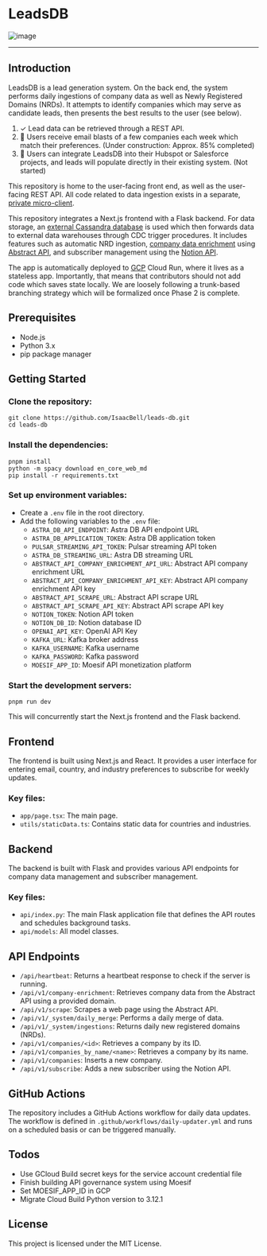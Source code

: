 # LeadsDB

![image](https://github.com/IsaacBell/leads-db/assets/2613157/d020f155-16b1-4d2d-a6ca-a1eee0ad5790)

---
## Introduction
LeadsDB is a lead generation system. On the back end, the system performs daily ingestions of company data as well as Newly Registered Domains (NRDs). It attempts to identify companies which may serve as candidate leads, then presents the best results to the user (see below). 

1. ✓ Lead data can be retrieved through a REST API. 
2. 🚧 Users receive email blasts of a few companies each week which match their preferences. (Under construction: Approx. 85% completed)
3. 🔴 Users can integrate LeadsDB into their Hubspot or Salesforce projects, and leads will populate directly in their existing system. (Not started)

This repository is home to the user-facing front end, as well as the user-facing REST API. All code related to data ingestion exists in a separate, [private micro-client](https://github.com/IsaacBell/nrd-poll). 

This repository integrates a Next.js frontend with a Flask backend. For data storage, an [external Cassandra database](https://astra.datastax.com/) is used which then forwards data to external data warehouses through CDC trigger procedures. It includes features such as automatic NRD ingestion, [company data enrichment](https://blog.hubspot.com/sales/data-enrichment) using [Abstract API](https://docs.abstractapi.com/company-enrichment), and subscriber management using the [Notion API](https://github.com/btahir/notion-capture).

The app is automatically deployed to [GCP](https://cloud.google.com/) Cloud Run, where it lives as a stateless app. Importantly, that means that contributors should not add code which saves state locally. We are loosely following a trunk-based branching strategy which will be formalized once Phase 2 is complete.

## Prerequisites

- Node.js
- Python 3.x
- pip package manager

## Getting Started

### Clone the repository:

```
git clone https://github.com/IsaacBell/leads-db.git
cd leads-db
```

### Install the dependencies:

```
pnpm install
python -m spacy download en_core_web_md
pip install -r requirements.txt
```

### Set up environment variables:

- Create a `.env` file in the root directory.
- Add the following variables to the `.env` file:
  - `ASTRA_DB_API_ENDPOINT`: Astra DB API endpoint URL
  - `ASTRA_DB_APPLICATION_TOKEN`: Astra DB application token
  - `PULSAR_STREAMING_API_TOKEN`: Pulsar streaming API token
  - `ASTRA_DB_STREAMING_URL`: Astra DB streaming URL
  - `ABSTRACT_API_COMPANY_ENRICHMENT_API_URL`: Abstract API company enrichment URL
  - `ABSTRACT_API_COMPANY_ENRICHMENT_API_KEY`: Abstract API company enrichment API key
  - `ABSTRACT_API_SCRAPE_URL`: Abstract API scrape URL
  - `ABSTRACT_API_SCRAPE_API_KEY`: Abstract API scrape API key
  - `NOTION_TOKEN`: Notion API token
  - `NOTION_DB_ID`: Notion database ID
  - `OPENAI_API_KEY`: OpenAI API Key
  - `KAFKA_URL`: Kafka broker address
  - `KAFKA_USERNAME`: Kafka username
  - `KAFKA_PASSWORD`: Kafka password
  - `MOESIF_APP_ID`: Moesif API monetization platform

### Start the development servers:

```
pnpm run dev
```

This will concurrently start the Next.js frontend and the Flask backend.

## Frontend

The frontend is built using Next.js and React. It provides a user interface for entering email, country, and industry preferences to subscribe for weekly updates.

### Key files:

- `app/page.tsx`: The main page.
- `utils/staticData.ts`: Contains static data for countries and industries.

## Backend

The backend is built with Flask and provides various API endpoints for company data management and subscriber management.

### Key files:

- `api/index.py`: The main Flask application file that defines the API routes and schedules background tasks.
- `api/models`: All model classes.

## API Endpoints

- `/api/heartbeat`: Returns a heartbeat response to check if the server is running.
- `/api/v1/company-enrichment`: Retrieves company data from the Abstract API using a provided domain.
- `/api/v1/scrape`: Scrapes a web page using the Abstract API.
- `/api/v1/_system/daily_merge`: Performs a daily merge of data.
- `/api/v1/_system/ingestions`: Returns daily new registered domains (NRDs).
- `/api/v1/companies/<id>`: Retrieves a company by its ID.
- `/api/v1/companies_by_name/<name>`: Retrieves a company by its name.
- `/api/v1/companies`: Inserts a new company.
- `/api/v1/subscribe`: Adds a new subscriber using the Notion API.

## GitHub Actions

The repository includes a GitHub Actions workflow for daily data updates. The workflow is defined in `.github/workflows/daily-updater.yml` and runs on a scheduled basis or can be triggered manually.

## Todos

- Use GCloud Build secret keys for the service account credential file
- Finish building API governance system using Moesif
- Set MOESIF_APP_ID in GCP
- Migrate Cloud Build Python version to 3.12.1

## License

This project is licensed under the MIT License.
